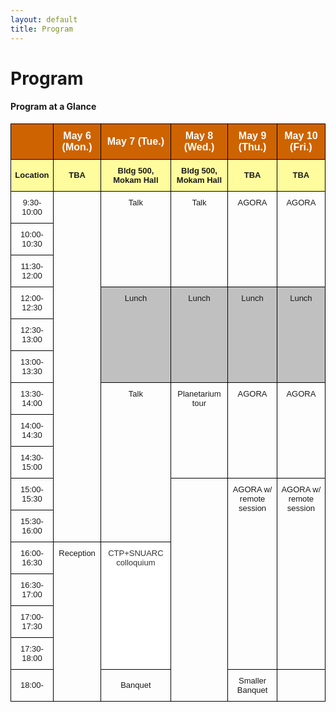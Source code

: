 ```yaml
---
layout: default
title: Program
---
```

<style>
  .post p, 
  .post ul, 
  .post ol, 
  .post dl {
    font-size: 80%; /* Adjust the percentage to your desired font size */
  }
</style>
  
<div class="post">
	<h1 class="pageTitle">Program</h1>
</div>

<div class="post">
<h4>Program at a Glance</h4>
<style type="text/css">
.tg  {border-collapse:collapse;border-spacing:0;}
.tg td{border-color:black;border-style:solid;border-width:1px;font-family:Arial, sans-serif;font-size:14px;
  overflow:hidden;padding:10px 5px;word-break:normal;}
.tg th{border-color:black;border-style:solid;border-width:1px;font-family:Arial, sans-serif;font-size:14px;
  font-weight:normal;overflow:hidden;padding:10px 5px;word-break:normal;}
.tg .tg-36r9{font-size:small;text-align:center;vertical-align:top}
.tg .tg-1rux{background-color:#CE6301;font-size:100%;text-align:left;vertical-align:middle}
.tg .tg-hd7q{background-color:#CE6301;color:#FFF;font-size:100%;font-weight:bold;text-align:center;vertical-align:middle}
.tg .tg-11yo{background-color:#FFFC9E;font-size:small;font-weight:bold;text-align:center;vertical-align:middle}
.tg .tg-qstx{font-size:small;text-align:center;vertical-align:middle}
.tg .tg-5qt9{font-size:small;text-align:left;vertical-align:top}
.tg .tg-er8d{background-color:#C0C0C0;font-size:small;text-align:center;vertical-align:top}
.tg .tg-seu7{background-color:#FFF;color:#333;font-size:small;text-align:center;vertical-align:top}
</style>
<table class="tg">
<thead>
  <tr>
    <th class="tg-1rux"></th>
    <th class="tg-hd7q"><span style="font-weight:bold;color:#FFF;background-color:#CE6301">May 6 (Mon.)</span></th>
    <th class="tg-hd7q"><span style="font-weight:bold;color:#FFF;background-color:#CE6301">May 7 (Tue.)</span></th>
    <th class="tg-hd7q"><span style="font-weight:bold;color:#FFF;background-color:#CE6301">May 8 (Wed.)</span></th>
    <th class="tg-hd7q"><span style="font-weight:bold;color:#FFF;background-color:#CE6301">May 9 (Thu.)</span></th>
    <th class="tg-hd7q"><span style="font-weight:bold;color:#FFF;background-color:#CE6301">May 10 (Fri.)</span></th>
  </tr>
</thead>
<tbody>
  <tr>
    <td class="tg-11yo"><span style="font-weight:bold;background-color:#FFFC9E">Location</span></td>
    <td class="tg-11yo"><span style="font-weight:bold;background-color:#FFFC9E">TBA</span></td>
    <td class="tg-11yo"><span style="font-weight:bold;background-color:#FFFC9E">Bldg 500, Mokam Hall</span></td>
    <td class="tg-11yo"><span style="font-weight:bold;background-color:#FFFC9E">Bldg 500, Mokam Hall</span></td>
    <td class="tg-11yo"><span style="font-weight:bold;background-color:#FFFC9E">TBA</span></td>
    <td class="tg-11yo"><span style="font-weight:bold;background-color:#FFFC9E">TBA</span></td>
  </tr>
  <tr>
    <td class="tg-qstx"><span style="font-weight:normal">9:30-10:00</span></td>
    <td class="tg-5qt9" rowspan="11"></td>
    <td class="tg-36r9" rowspan="3">Talk</td>
    <td class="tg-36r9" rowspan="3">Talk</td>
    <td class="tg-36r9" rowspan="3">AGORA</td>
    <td class="tg-36r9" rowspan="3">AGORA</td>
  </tr>
  <tr>
    <td class="tg-qstx"><span style="font-weight:normal">10:00-10:30</span></td>
  </tr>
  <tr>
    <td class="tg-qstx">11:30-12:00</td>
  </tr>
  <tr>
    <td class="tg-qstx">12:00-12:30</td>
    <td class="tg-er8d" rowspan="3">Lunch</td>
    <td class="tg-er8d" rowspan="3">Lunch</td>
    <td class="tg-er8d" rowspan="3">Lunch</td>
    <td class="tg-er8d" rowspan="3">Lunch</td>
  </tr>
  <tr>
    <td class="tg-qstx">12:30-13:00</td>
  </tr>
  <tr>
    <td class="tg-qstx">13:00-13:30</td>
  </tr>
  <tr>
    <td class="tg-qstx">13:30-14:00</td>
    <td class="tg-36r9" rowspan="5">Talk</td>
    <td class="tg-36r9" rowspan="3">Planetarium tour</td>
    <td class="tg-36r9" rowspan="3">AGORA</td>
    <td class="tg-36r9" rowspan="3">AGORA</td>
  </tr>
  <tr>
    <td class="tg-qstx">14:00-14:30</td>
  </tr>
  <tr>
    <td class="tg-qstx">14:30-15:00</td>
  </tr>
  <tr>
    <td class="tg-qstx">15:00-15:30</td>
    <td class="tg-5qt9" rowspan="7"></td>
    <td class="tg-36r9" rowspan="6">AGORA w/ remote session</td>
    <td class="tg-36r9" rowspan="6">AGORA w/ remote session</td>
  </tr>
  <tr>
    <td class="tg-qstx">15:30-16:00</td>
  </tr>
  <tr>
    <td class="tg-qstx">16:00-16:30</td>
    <td class="tg-36r9" rowspan="5">Reception</td>
    <td class="tg-seu7" rowspan="4">CTP+SNUARC colloquium</td>
  </tr>
  <tr>
    <td class="tg-qstx">16:30-17:00</td>
  </tr>
  <tr>
    <td class="tg-qstx">17:00-17:30</td>
  </tr>
  <tr>
    <td class="tg-qstx">17:30-18:00</td>
  </tr>
  <tr>
    <td class="tg-qstx">18:00-</td>
    <td class="tg-qstx">Banquet</td>
    <td class="tg-qstx">Smaller Banquet</td>
    <td class="tg-5qt9"></td>
  </tr>
</tbody>
</table></div>
